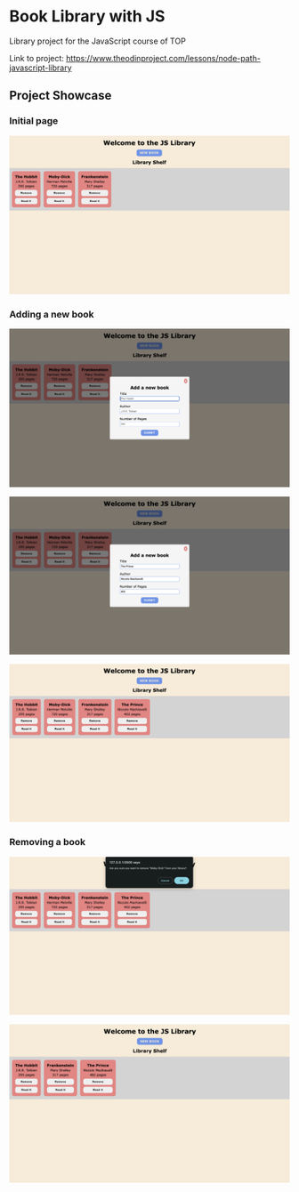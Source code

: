 # Book Library with JS

Library project for the JavaScript course of TOP

Link to project: https://www.theodinproject.com/lessons/node-path-javascript-library

## Project Showcase

### Initial page

![initial page](./completed-project/inital-page.png)

### Adding a new book

![new book button clicked and form appears](./completed-project/new-book-form.png)

![form filled out](./completed-project/new-book-form-filled.png)

![new book added](./completed-project/new-book-added.png)

### Removing a book

![remove button clicked and confirm dialog appears](./completed-project/remove-book-confirm.png)

![book is removed](./completed-project/removed-book.png)
